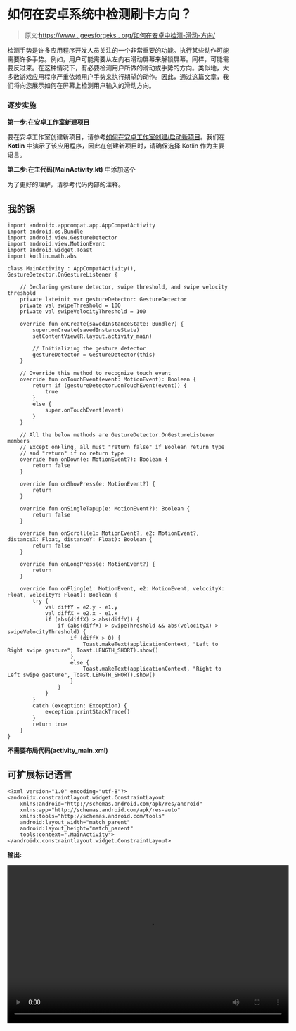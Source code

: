 # 如何在安卓系统中检测刷卡方向？

> 原文:[https://www . geesforgeks . org/如何在安卓中检测-滑动-方向/](https://www.geeksforgeeks.org/how-to-detect-swipe-direction-in-android/)

检测手势是许多应用程序开发人员关注的一个非常重要的功能。执行某些动作可能需要许多手势。例如，用户可能需要从左向右滑动屏幕来解锁屏幕。同样，可能需要反过来。在这种情况下，有必要检测用户所做的滑动或手势的方向。类似地，大多数游戏应用程序严重依赖用户手势来执行期望的动作。因此，通过这篇文章，我们将向您展示如何在屏幕上检测用户输入的滑动方向。

### 逐步实施

**第一步:在安卓工作室新建项目**

要在安卓工作室创建新项目，请参考[如何在安卓工作室创建/启动新项目](https://www.geeksforgeeks.org/android-how-to-create-start-a-new-project-in-android-studio/)。我们在 **Kotlin** 中演示了该应用程序，因此在创建新项目时，请确保选择 Kotlin 作为主要语言。

**第二步:在主代码(MainActivity.kt)** 中添加这个

为了更好的理解，请参考代码内部的注释。

## 我的锅

```
import androidx.appcompat.app.AppCompatActivity
import android.os.Bundle
import android.view.GestureDetector
import android.view.MotionEvent
import android.widget.Toast
import kotlin.math.abs

class MainActivity : AppCompatActivity(), GestureDetector.OnGestureListener {

    // Declaring gesture detector, swipe threshold, and swipe velocity threshold
    private lateinit var gestureDetector: GestureDetector
    private val swipeThreshold = 100
    private val swipeVelocityThreshold = 100

    override fun onCreate(savedInstanceState: Bundle?) {
        super.onCreate(savedInstanceState)
        setContentView(R.layout.activity_main)

        // Initializing the gesture detector
        gestureDetector = GestureDetector(this)
    }

    // Override this method to recognize touch event
    override fun onTouchEvent(event: MotionEvent): Boolean {
        return if (gestureDetector.onTouchEvent(event)) {
            true
        }
        else {
            super.onTouchEvent(event)
        }
    }

    // All the below methods are GestureDetector.OnGestureListener members
    // Except onFling, all must "return false" if Boolean return type
    // and "return" if no return type
    override fun onDown(e: MotionEvent?): Boolean {
        return false
    }

    override fun onShowPress(e: MotionEvent?) {
        return
    }

    override fun onSingleTapUp(e: MotionEvent?): Boolean {
        return false
    }

    override fun onScroll(e1: MotionEvent?, e2: MotionEvent?, distanceX: Float, distanceY: Float): Boolean {
        return false
    }

    override fun onLongPress(e: MotionEvent?) {
        return
    }

    override fun onFling(e1: MotionEvent, e2: MotionEvent, velocityX: Float, velocityY: Float): Boolean {
        try {
            val diffY = e2.y - e1.y
            val diffX = e2.x - e1.x
            if (abs(diffX) > abs(diffY)) {
                if (abs(diffX) > swipeThreshold && abs(velocityX) > swipeVelocityThreshold) {
                    if (diffX > 0) {
                        Toast.makeText(applicationContext, "Left to Right swipe gesture", Toast.LENGTH_SHORT).show()
                    }
                    else {
                        Toast.makeText(applicationContext, "Right to Left swipe gesture", Toast.LENGTH_SHORT).show()
                    }
                }
            }
        }
        catch (exception: Exception) {
            exception.printStackTrace()
        }
        return true
    }
}
```

**不需要布局代码(activity_main.xml)**

## 可扩展标记语言

```
<?xml version="1.0" encoding="utf-8"?>
<androidx.constraintlayout.widget.ConstraintLayout 
    xmlns:android="http://schemas.android.com/apk/res/android"
    xmlns:app="http://schemas.android.com/apk/res-auto"
    xmlns:tools="http://schemas.android.com/tools"
    android:layout_width="match_parent"
    android:layout_height="match_parent"
    tools:context=".MainActivity">
</androidx.constraintlayout.widget.ConstraintLayout>
```

**输出:**

<video class="wp-video-shortcode" id="video-652782-1" width="640" height="360" preload="metadata" controls=""><source type="video/mp4" src="https://media.geeksforgeeks.org/wp-content/uploads/20210722213308/561.mp4?_=1">[https://media.geeksforgeeks.org/wp-content/uploads/20210722213308/561.mp4](https://media.geeksforgeeks.org/wp-content/uploads/20210722213308/561.mp4)</video>
